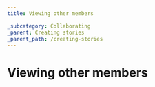 ```yaml
---
title: Viewing other members

_subcategory: Collaborating
_parent: Creating stories
_parent_path: /creating-stories
---
```


# Viewing other members